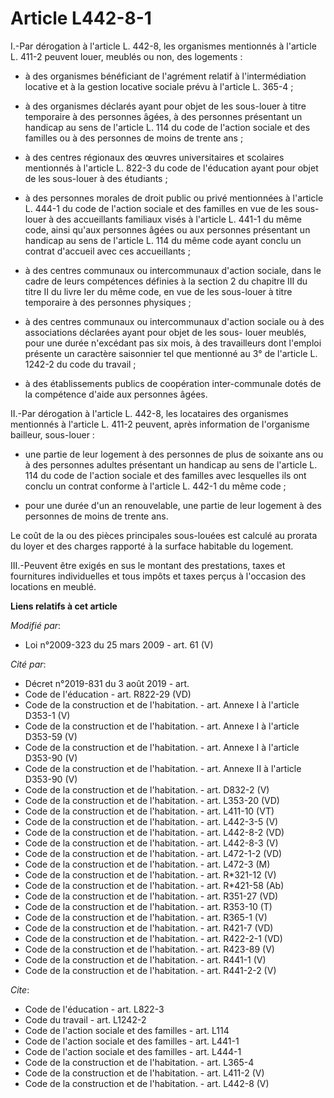 # Article L442-8-1

I.-Par dérogation à l'article L. 442-8, les organismes mentionnés à l'article L. 411-2 peuvent louer, meublés ou non, des
logements :

- à des organismes bénéficiant de l'agrément relatif à l'intermédiation locative et à la gestion locative sociale prévu à
l'article L. 365-4 ;

- à des organismes déclarés ayant pour objet de les sous-louer à titre temporaire à des personnes âgées, à des personnes
présentant un handicap au sens de l'article L. 114 du code de l'action sociale et des familles ou à des personnes de moins de
trente ans ;

- à des centres régionaux des œuvres universitaires et scolaires mentionnés à l'article L. 822-3 du code de l'éducation ayant
pour objet de les sous-louer à des étudiants ;

- à des personnes morales de droit public ou privé mentionnées à l'article L. 444-1 du code de l'action sociale et des
familles en vue de les sous-louer à des accueillants familiaux visés à l'article L. 441-1 du même code, ainsi qu'aux
personnes âgées ou aux personnes présentant un handicap au sens de l'article L. 114 du même code ayant conclu un contrat
d'accueil avec ces accueillants ;

- à des centres communaux ou intercommunaux d'action sociale, dans le cadre de leurs compétences définies à la section 2 du
chapitre III du titre II du livre Ier du même code, en vue de les sous-louer à titre temporaire à des personnes physiques ;

- à des centres communaux ou intercommunaux d'action sociale ou à des associations déclarées ayant pour objet de les sous-
louer meublés, pour une durée n'excédant pas six mois, à des travailleurs dont l'emploi présente un caractère saisonnier tel
que mentionné au 3° de l'article L. 1242-2 du code du travail ;

- à des établissements publics de coopération inter-communale dotés de la compétence d'aide aux personnes âgées. 

II.-Par dérogation à l'article L. 442-8, les locataires des organismes mentionnés à l'article L. 411-2 peuvent, après
information de l'organisme bailleur, sous-louer :

- une partie de leur logement à des personnes de plus de soixante ans ou à des personnes adultes présentant un handicap au
sens de l'article L. 114 du code de l'action sociale et des familles avec lesquelles ils ont conclu un contrat conforme à
l'article L. 442-1 du même code ;

- pour une durée d'un an renouvelable, une partie de leur logement à des personnes de moins de trente ans. 

Le coût de la ou des pièces principales sous-louées est calculé au prorata du loyer et des charges rapporté à la surface
habitable du logement. 

III.-Peuvent être exigés en sus le montant des prestations, taxes et fournitures individuelles et tous impôts et taxes perçus
à l'occasion des locations en meublé.

**Liens relatifs à cet article**

_Modifié par_:

  - Loi n°2009-323 du 25 mars 2009 - art. 61 (V)

_Cité par_:

  - Décret n°2019-831 du 3 août 2019 - art.
  - Code de l'éducation - art. R822-29 (VD)
  - Code de la construction et de l'habitation. - art. Annexe I à l'article D353-1 (V)
  - Code de la construction et de l'habitation. - art. Annexe I à l'article D353-59 (V)
  - Code de la construction et de l'habitation. - art. Annexe I à l'article D353-90 (V)
  - Code de la construction et de l'habitation. - art. Annexe II à l'article D353-90 (V)
  - Code de la construction et de l'habitation. - art. D832-2 (V)
  - Code de la construction et de l'habitation. - art. L353-20 (VD)
  - Code de la construction et de l'habitation. - art. L411-10 (VT)
  - Code de la construction et de l'habitation. - art. L442-3-5 (V)
  - Code de la construction et de l'habitation. - art. L442-8-2 (VD)
  - Code de la construction et de l'habitation. - art. L442-8-3 (V)
  - Code de la construction et de l'habitation. - art. L472-1-2 (VD)
  - Code de la construction et de l'habitation. - art. L472-3 (M)
  - Code de la construction et de l'habitation. - art. R*321-12 (V)
  - Code de la construction et de l'habitation. - art. R*421-58 (Ab)
  - Code de la construction et de l'habitation. - art. R351-27 (VD)
  - Code de la construction et de l'habitation. - art. R353-10 (T)
  - Code de la construction et de l'habitation. - art. R365-1 (V)
  - Code de la construction et de l'habitation. - art. R421-7 (VD)
  - Code de la construction et de l'habitation. - art. R422-2-1 (VD)
  - Code de la construction et de l'habitation. - art. R423-89 (V)
  - Code de la construction et de l'habitation. - art. R441-1 (V)
  - Code de la construction et de l'habitation. - art. R441-2-2 (V)

_Cite_:

  - Code de l'éducation - art. L822-3
  - Code du travail - art. L1242-2
  - Code de l'action sociale et des familles - art. L114
  - Code de l'action sociale et des familles - art. L441-1
  - Code de l'action sociale et des familles - art. L444-1
  - Code de la construction et de l'habitation. - art. L365-4
  - Code de la construction et de l'habitation. - art. L411-2 (V)
  - Code de la construction et de l'habitation. - art. L442-8 (V)
